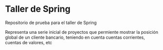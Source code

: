 # Taller de Spring

Repositorio de prueba para el taller de Spring

Representa una serie inicial de proyectos que permiente mostrar la posición global de un cliente bancario, teniendo en cuenta cuentas corrientes, cuentas de valores, etc

